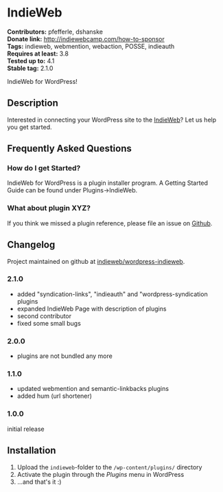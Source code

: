 # IndieWeb #
**Contributors:** pfefferle, dshanske  
**Donate link:** http://indiewebcamp.com/how-to-sponsor  
**Tags:** indieweb, webmention, webaction, POSSE, indieauth  
**Requires at least:** 3.8  
**Tested up to:** 4.1  
**Stable tag:** 2.1.0  

IndieWeb for WordPress!

## Description ##

Interested in connecting your WordPress site to the [IndieWeb](https://indiewebcamp.com/)? Let us help you get started.

## Frequently Asked Questions ##

### How do I get Started? ###

IndieWeb for WordPress is a plugin installer program. A Getting Started Guide can be found under Plugins->IndieWeb.

### What about plugin XYZ? ###

If you think we missed a plugin reference, please file an issue on [Github](https://github.com/indieweb/wordpress-indieweb/issues).

## Changelog ##

Project maintained on github at [indieweb/wordpress-indieweb](https://github.com/indieweb/wordpress-indieweb).

### 2.1.0 ###

* added "syndication-links", "indieauth" and "wordpress-syndication plugins
* expanded IndieWeb Page with description of plugins
* second contributor
* fixed some small bugs

### 2.0.0 ###

* plugins are not bundled any more

### 1.1.0 ###

* updated webmention and semantic-linkbacks plugins
* added hum (url shortener)

### 1.0.0 ###

initial release

## Installation ##

1. Upload the `indieweb`-folder to the `/wp-content/plugins/` directory
2. Activate the plugin through the *Plugins* menu in WordPress
3. ...and that's it :)
